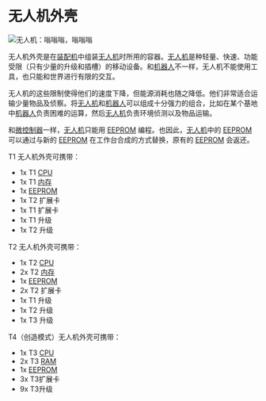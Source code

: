 # 无人机外壳

![无人机：嗡嗡嗡，嗡嗡嗡](oredict:oc:droneCase1)

无人机外壳是在[装配机](../block/assembler.md)中组装[无人机](drone.md)时所用的容器。[无人机](drone.md)是种轻量、快速、功能受限（只有少量的升级和插槽）的移动设备。和[机器人](../block/robot.md)不一样，无人机不能使用工具，也只能和世界进行有限的交互。

无人机的这些限制使得他们的速度下降，但能源消耗也随之降低。他们非常适合运输少量物品及侦察。将[无人机](drone.md)和[机器人](../block/robot.md)可以组成十分强力的组合，比如在某个基地中[机器人](../block/robot.md)负责困难的运算，然后[无人机](drone.md)负责环境侦测以及物品运输。

和[微控制器](../block/microcontroller.md)一样，[无人机](drone.md)只能用 [EEPROM](eeprom.md) 编程。也因此，[无人机](drone.md)中的 [EEPROM](../item/eeprom.md) 可以通过与新的 [EEPROM](../item/eeprom.md) 在工作台合成的方式替换，原有的 [EEPROM](../item/eeprom.md) 会返还。

T1 无人机外壳可携带：
- 1x T1 [CPU](cpu1.md)
- 1x T1 [内存](ram1.md)
- 1x [EEPROM](eeprom.md)
- 1x T2 扩展卡
- 1x T1 扩展卡
- 1x T1 升级
- 1x T2 升级

T2 无人机外壳可携带：
- 1x T2 [CPU](cpu1.md)
- 2x T2 [内存](ram1.md)
- 1x [EEPROM](eeprom.md)
- 2x T2 扩展卡
- 1x T1 升级
- 1x T2 升级
- 1x T3 升级

T4（创造模式）无人机外壳可携带：
- 1x T3 [CPU](cpu3.md)
- 2x T3  [RAM](ram5.md)
- 1x [EEPROM](eeprom.md)
- 3x T3扩展卡
- 9x T3升级
